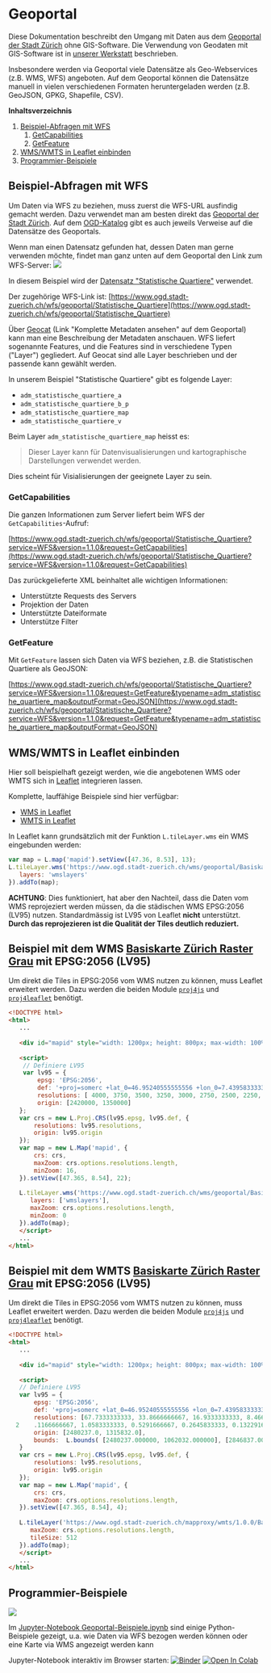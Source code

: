 # Geoportal

Diese Dokumentation beschreibt den Umgang mit Daten aus dem [Geoportal der Stadt Zürich](https://www.ogd.stadt-zuerich.ch/geodaten/) ohne GIS-Software.
Die Verwendung von Geodaten mit GIS-Software ist in [unserer Werkstatt](https://www.stadt-zuerich.ch/portal/de/index/ogd/werkstatt.html) beschrieben.

Insbesondere werden via Geoportal viele Datensätze als Geo-Webservices (z.B. WMS, WFS) angeboten.
Auf dem Geoportal können die Datensätze manuell in vielen verschiedenen Formaten heruntergeladen werden (z.B. GeoJSON, GPKG, Shapefile, CSV).

**Inhaltsverzeichnis**

1. [Beispiel-Abfragen mit WFS](#beispiel-abfragen-mit-wfs)
   1. [GetCapabilities](#getcapabilities)
   2. [GetFeature](#getfeature)
2. [WMS/WMTS in Leaflet einbinden](#wmswmts-in-leaflet-einbinden)
3. [Programmier-Beispiele](#programmier-beispiele)

## Beispiel-Abfragen mit WFS

Um Daten via WFS zu beziehen, muss zuerst die WFS-URL ausfindig gemacht werden.
Dazu verwendet man am besten direkt das [Geoportal der Stadt Zürich](https://www.ogd.stadt-zuerich.ch/geodaten/).
Auf dem [OGD-Katalog](https://data.stadt-zuerich.ch/dataset) gibt es auch jeweils Verweise auf die Datensätze des Geoportals.

Wenn man einen Datensatz gefunden hat, dessen Daten man gerne verwenden möchte, findet man ganz unten auf dem Geoportal den Link zum WFS-Server:
![](wfs_link.gif)

In diesem Beispiel wird der [Datensatz "Statistische Quartiere"](https://www.ogd.stadt-zuerich.ch/geodaten/Statistische_Quartiere) verwendet.

Der zugehörige WFS-Link ist: [https://www.ogd.stadt-zuerich.ch/wfs/geoportal/Statistische_Quartiere](https://www.ogd.stadt-zuerich.ch/wfs/geoportal/Statistische_Quartiere)

Über [Geocat](https://www.geocat.ch/geonetwork/srv/ger/md.viewer#/full_view/fd1a94fe-4bd4-4a40-99af-8b859dfe82a7) (Link "Komplette Metadaten ansehen" auf dem Geoportal) kann man eine Beschreibung der Metadaten anschauen.
WFS liefert sogenannte Features, und die Features sind in verschiedene Typen ("Layer") gegliedert.
Auf Geocat sind alle Layer beschrieben und der passende kann gewählt werden.

In unserem Beispiel "Statistische Quartiere" gibt es folgende Layer:

* `adm_statistische_quartiere_a`
* `adm_statistische_quartiere_b_p`
* `adm_statistische_quartiere_map`
* `adm_statistische_quartiere_v`

Beim Layer `adm_statistische_quartiere_map` heisst es:

> Dieser Layer kann für Datenvisualisierungen und kartographische Darstellungen verwendet werden.

Dies scheint für Visialisierungen der geeignete Layer zu sein.

### GetCapabilities

Die ganzen Informationen zum Server liefert beim WFS der `GetCapabilities`-Aufruf:

[https://www.ogd.stadt-zuerich.ch/wfs/geoportal/Statistische_Quartiere?service=WFS&version=1.1.0&request=GetCapabilities](https://www.ogd.stadt-zuerich.ch/wfs/geoportal/Statistische_Quartiere?service=WFS&version=1.1.0&request=GetCapabilities)

Das zurückgelieferte XML beinhaltet alle wichtigen Informationen:

* Unterstützte Requests des Servers
* Projektion der Daten
* Unterstützte Dateiformate
* Unterstütze Filter

### GetFeature

Mit `GetFeature` lassen sich Daten via WFS beziehen, z.B. die Statistischen Quartiere als GeoJSON:

[https://www.ogd.stadt-zuerich.ch/wfs/geoportal/Statistische_Quartiere?service=WFS&version=1.1.0&request=GetFeature&typename=adm_statistische_quartiere_map&outputFormat=GeoJSON](https://www.ogd.stadt-zuerich.ch/wfs/geoportal/Statistische_Quartiere?service=WFS&version=1.1.0&request=GetFeature&typename=adm_statistische_quartiere_map&outputFormat=GeoJSON)

## WMS/WMTS in Leaflet einbinden

Hier soll beispielhaft gezeigt werden, wie die angebotenen WMS oder WMTS sich in [Leaflet](https://leafletjs.com/) integrieren lassen.

Komplette, lauffähige Beispiele sind hier verfügbar:
- [WMS in Leaflet](https://opendatazurich.github.io/geoportal/wms_leaflet.html)
- [WMTS in Leaflet](https://opendatazurich.github.io/geoportal/wmts_leaflet.html)

In Leaflet kann grundsätzlich mit der Funktion `L.tileLayer.wms` ein WMS eingebunden werden:

```javascript
var map = L.map('mapid').setView([47.36, 8.53], 13);
L.tileLayer.wms('https://www.ogd.stadt-zuerich.ch/wms/geoportal/Basiskarte_Zuerich_Raster_Grau', {
   layers: 'wmslayers'
}).addTo(map);
```

**ACHTUNG**: Dies funktioniert, hat aber den Nachteil, dass die Daten vom WMS reprojeziert werden müssen, da die städischen WMS EPSG:2056 (LV95) nutzen. Standardmässig ist LV95 von Leaflet **nicht** unterstützt. **Durch das reprojezieren ist die Qualität der Tiles deutlich reduziert.**

## Beispiel mit dem WMS [Basiskarte Zürich Raster Grau](https://www.stadt-zuerich.ch/geodaten/download/Basiskarte_Zuerich_Raster_Grau) mit EPSG:2056 (LV95)

Um direkt die Tiles in EPSG:2056 vom WMS nutzen zu können, muss Leaflet erweitert werden. Dazu werden die beiden Module [`proj4js`](http://proj4js.org/) und [`proj4leaflet`](http://kartena.github.io/Proj4Leaflet/) benötigt.

```html
<!DOCTYPE html>
<html>
   ...
   
   <div id="mapid" style="width: 1200px; height: 800px; max-width: 100%;"></div>
   
   <script>
    // Definiere LV95
    var lv95 = {
        epsg: 'EPSG:2056',
        def: '+proj=somerc +lat_0=46.95240555555556 +lon_0=7.439583333333333 +k_0=1 +x_0=2600000 +y_0=1200000 +ellps=bessel +towgs84=674.374,15.056,405.346,0,0,0,0 +units=m +no_defs',
        resolutions: [ 4000, 3750, 3500, 3250, 3000, 2750, 2500, 2250, 2000, 1750, 1500, 1250, 1000, 750, 650, 500, 250, 100, 50, 20, 10, 5, 2.5, 2, 1.5, 1,0.5,0.2,0.1],
        origin: [2420000, 1350000]
   };
   var crs = new L.Proj.CRS(lv95.epsg, lv95.def, { 
       resolutions: lv95.resolutions, 
       origin: lv95.origin
   });
   var map = new L.Map('mapid', {
       crs: crs,
       maxZoom: crs.options.resolutions.length,
       minZoom: 16,
   }).setView([47.365, 8.54], 22);
	
   L.tileLayer.wms('https://www.ogd.stadt-zuerich.ch/wms/geoportal/Basiskarte_Zuerich_Raster_Grau', {
      layers: ['wmslayers'],
      maxZoom: crs.options.resolutions.length,
      minZoom: 0
   }).addTo(map);
   </script>
   ...
</html>
```

## Beispiel mit dem WMTS [Basiskarte Zürich Raster Grau](https://www.stadt-zuerich.ch/geodaten/download/Basiskarte_Zuerich_Raster_Grau) mit EPSG:2056 (LV95)

Um direkt die Tiles in EPSG:2056 vom WMTS nutzen zu können, muss Leaflet erweitert werden. Dazu werden die beiden Module [`proj4js`](http://proj4js.org/) und [`proj4leaflet`](http://kartena.github.io/Proj4Leaflet/) benötigt.

```html
<!DOCTYPE html>
<html>
   ...
   
   <div id="mapid" style="width: 1200px; height: 800px; max-width: 100%;"></div>
   
   <script>
   // Definiere LV95
   var lv95 = {
       epsg: 'EPSG:2056',
       def: '+proj=somerc +lat_0=46.95240555555556 +lon_0=7.439583333333333 +k_0=1 +x_0=2600000 +y_0=1200000 +ellps=bessel +towgs84=674.374,15.056,405.346,0,0,0,0 +units=m +no_defs',
       resolutions: [67.7333333333, 33.8666666667, 16.9333333333, 8.4666666667, 4.2333333333,
  2    .1166666667, 1.0583333333, 0.5291666667, 0.2645833333, 0.1322916667, 0.0661458333],
       origin: [2480237.0, 1315832.0],
       bounds:  L.bounds( [2480237.000000, 1062032.000000], [2846837.000000, 1315832.000000])
   }
   var crs = new L.Proj.CRS(lv95.epsg, lv95.def, { 
       resolutions: lv95.resolutions, 
       origin: lv95.origin
   });
   var map = new L.Map('mapid', {
       crs: crs,
       maxZoom: crs.options.resolutions.length,
   }).setView([47.365, 8.54], 4);
	
   L.tileLayer('https://www.ogd.stadt-zuerich.ch/mapproxy/wmts/1.0.0/Basiskarte_Zuerich_Raster_Grau/default/ktzh/{z}/{y}/{x}.png', {
      maxZoom: crs.options.resolutions.length,
      tileSize: 512
   }).addTo(map);
   </script>
   ...
</html>
```

## Programmier-Beispiele

[![](jupyter.png)](https://github.com/opendatazurich/opendatazurich.github.io/blob/master/geoportal/Geoportal-Beispiele.ipynb)

Im [Jupyter-Notebook Geoportal-Beispiele.ipynb](https://github.com/opendatazurich/opendatazurich.github.io/blob/master/geoportal/Geoportal-Beispiele.ipynb) sind einige Python-Beispiele gezeigt, u.a. wie Daten via WFS bezogen werden können oder eine Karte via WMS angezeigt werden kann

Jupyter-Notebook interaktiv im Browser starten:
[![Binder](https://mybinder.org/badge_logo.svg)](https://mybinder.org/v2/gh/opendatazurich/opendatazurich.github.io/master?filepath=geoportal/Geoportal-Beispiele.ipynb)
[![Open In Colab](https://colab.research.google.com/assets/colab-badge.svg)](https://colab.research.google.com/github/opendatazurich/opendatazurich.github.io/blob/master/geoportal/Geoportal-Beispiele.ipynb)
